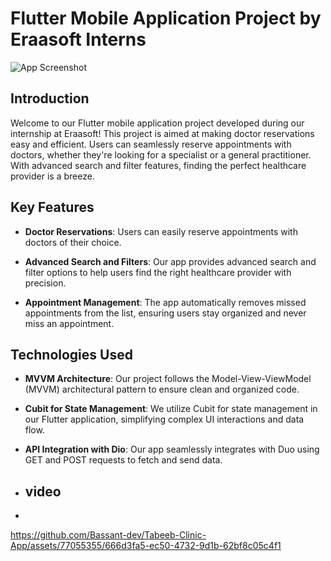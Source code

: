 # Flutter Mobile Application Project by Eraasoft Interns

![App Screenshot](screenshot.png)

## Introduction

Welcome to our Flutter mobile application project developed during our internship at Eraasoft! This project is aimed at making doctor reservations easy and efficient. Users can seamlessly reserve appointments with doctors, whether they're looking for a specialist or a general practitioner. With advanced search and filter features, finding the perfect healthcare provider is a breeze.

## Key Features

- **Doctor Reservations**: Users can easily reserve appointments with doctors of their choice.

- **Advanced Search and Filters**: Our app provides advanced search and filter options to help users find the right healthcare provider with precision.

- **Appointment Management**: The app automatically removes missed appointments from the list, ensuring users stay organized and never miss an appointment.

## Technologies Used

- **MVVM Architecture**: Our project follows the Model-View-ViewModel (MVVM) architectural pattern to ensure clean and organized code.

- **Cubit for State Management**: We utilize Cubit for state management in our Flutter application, simplifying complex UI interactions and data flow.

- **API Integration with Dio**: Our app seamlessly integrates with Duo using GET and POST requests to fetch and send data.
- ## video
- 
https://github.com/Bassant-dev/Tabeeb-Clinic-App/assets/77055355/666d3fa5-ec50-4732-9d1b-62bf8c05c4f1


